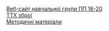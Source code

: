 <a href="https://dmitriy-1986.github.io/squad-pp16-20">Веб-сайт навчальної групи ПП 16-20</a><br>
<a href="https://pp16-20.pp.ua/TTH.html">ТТХ зброї</a><br/>
<a href="https://pp16-20.pp.ua/educational-materials.html"> Методичні матеріали</a>
